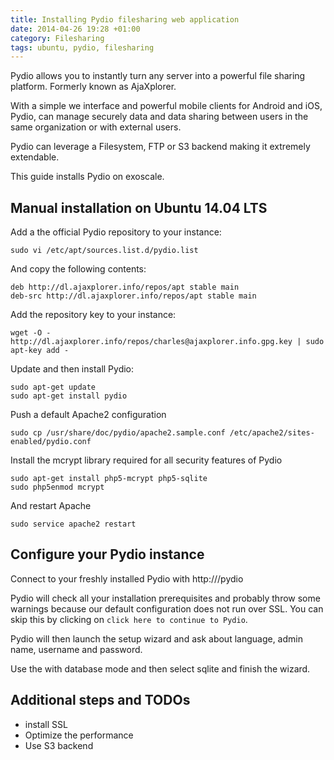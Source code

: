 ```yaml
---
title: Installing Pydio filesharing web application
date: 2014-04-26 19:28 +01:00
category: Filesharing
tags: ubuntu, pydio, filesharing
---
```


Pydio allows you to instantly turn any server into a powerful file sharing 
platform. Formerly known as AjaXplorer.

With a simple we interface and powerful mobile clients for Android
and iOS, Pydio, can manage securely data and data sharing between
users in the same organization or with external users.

Pydio can leverage a Filesystem, FTP or S3 backend making
it extremely extendable.

This guide installs Pydio on exoscale.

## Manual installation on Ubuntu 14.04 LTS

Add a the official Pydio repository to your instance:

    sudo vi /etc/apt/sources.list.d/pydio.list

And copy the following contents:

    deb http://dl.ajaxplorer.info/repos/apt stable main
    deb-src http://dl.ajaxplorer.info/repos/apt stable main

Add the repository key to your instance:

    wget -O - http://dl.ajaxplorer.info/repos/charles@ajaxplorer.info.gpg.key | sudo apt-key add -

Update and then install Pydio:

    sudo apt-get update
    sudo apt-get install pydio

Push a default Apache2 configuration

    sudo cp /usr/share/doc/pydio/apache2.sample.conf /etc/apache2/sites-enabled/pydio.conf

Install the mcrypt library required for all security features of Pydio

    sudo apt-get install php5-mcrypt php5-sqlite
    sudo php5enmod mcrypt

And restart Apache

    sudo service apache2 restart

## Configure your Pydio instance

Connect to your freshly installed Pydio with http://<instance IP>/pydio

Pydio will check all your installation prerequisites and probably
throw some warnings because our default configuration does not run
over SSL. You can skip this by clicking on `click here to continue to Pydio`.

Pydio will then launch the setup wizard and ask about language,
admin name, username and password. 

Use the with database mode and then select sqlite and finish the wizard.


## Additional steps and TODOs

* install SSL
* Optimize the performance
* Use S3 backend


